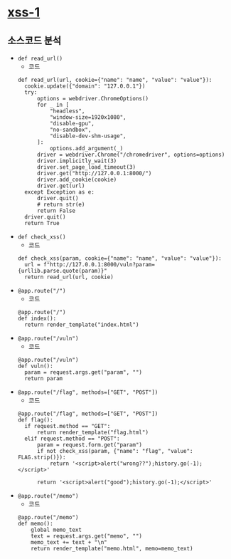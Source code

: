 # [xss-1](https://dreamhack.io/wargame/challenges/28/)

## 소스코드 분석

- `def read_url()`
  - 코드
  ```python3
  def read_url(url, cookie={"name": "name", "value": "value"}):
    cookie.update({"domain": "127.0.0.1"})
    try:
        options = webdriver.ChromeOptions()
        for _ in [
            "headless",
            "window-size=1920x1080",
            "disable-gpu",
            "no-sandbox",
            "disable-dev-shm-usage",
        ]:
            options.add_argument(_)
        driver = webdriver.Chrome("/chromedriver", options=options)
        driver.implicitly_wait(3)
        driver.set_page_load_timeout(3)
        driver.get("http://127.0.0.1:8000/")
        driver.add_cookie(cookie)
        driver.get(url)
    except Exception as e:
        driver.quit()
        # return str(e)
        return False
    driver.quit()
    return True
  ```
- `def check_xss()`
  - 코드
  ```python3
  def check_xss(param, cookie={"name": "name", "value": "value"}):
    url = f"http://127.0.0.1:8000/vuln?param={urllib.parse.quote(param)}"
    return read_url(url, cookie)
  ```
- `@app.route("/")`
  - 코드
  ```python3
  @app.route("/")
  def index():
    return render_template("index.html")
  ```
- `@app.route("/vuln")`
  - 코드
  ```python3
  @app.route("/vuln")
  def vuln():
    param = request.args.get("param", "")
    return param
  ```
- `@app.route("/flag", methods=["GET", "POST"])`
  - 코드
  ```python3
  @app.route("/flag", methods=["GET", "POST"])
  def flag():
    if request.method == "GET":
        return render_template("flag.html")
    elif request.method == "POST":
        param = request.form.get("param")
        if not check_xss(param, {"name": "flag", "value": FLAG.strip()}):
            return '<script>alert("wrong??");history.go(-1);</script>'

        return '<script>alert("good");history.go(-1);</script>'
  ```
- `@app.route("/memo")`
  - 코드
  ```python3
  @app.route("/memo")
  def memo():
      global memo_text
      text = request.args.get("memo", "")
      memo_text += text + "\n"
      return render_template("memo.html", memo=memo_text)
  ```
